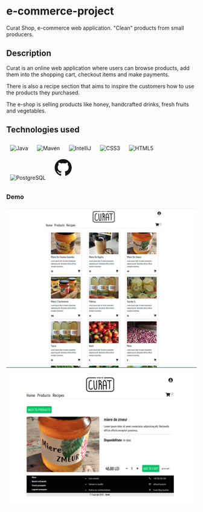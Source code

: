 # e-commerce-project

Curat Shop, e-commerce web application.
"Clean" products from small producers.

## Description

Curat is an online web application where users can browse products, add them into the shopping cart, checkout items and make payments.

There is also a recipe section that aims to inspire the customers how to use the products they purchased.

The e-shop is selling products like honey, handcrafted drinks, fresh fruits and vegetables.

## Technologies used

<div>
<img style="margin: 10px" src="https://img.icons8.com/color/48/000000/java-coffee-cup-logo.png" alt="Java" height="45"/>
<img style="margin: 10px" src="https://i0.wp.com/www.vexevsolutions.com/wp-content/uploads/2018/10/maven-logo-black-on-white.png?ssl=1" alt="Maven" height="45"/>
<img style="margin: 10px" src="https://upload.wikimedia.org/wikipedia/commons/thumb/9/9c/IntelliJ_IDEA_Icon.svg/1200px-IntelliJ_IDEA_Icon.svg.png" alt="IntelliJ" height="45"/>
<img style="margin: 10px" src="https://img.icons8.com/color/48/000000/css3.png" alt="CSS3" height="45" />
<img style="margin: 10px" src="https://img.icons8.com/nolan/64/html-5.png" alt="HTML5" height="45" />
<img style="margin: 10px" src="https://img.icons8.com/color/48/000000/postgreesql.png" alt="PostgreSQL" height="45" />
<img style="margin: 10px" src="https://raw.githubusercontent.com/github/explore/78df643247d429f6cc873026c0622819ad797942/topics/github/github.png" alt="Java" height="45"/>
</div>

### Demo

![e-commerce-project](https://github.com/Dana-Mst/e-commerce-project/blob/master/screenshots/products-page.png)

![e-commerce-project](https://github.com/Dana-Mst/e-commerce-project/blob/master/screenshots/single-product-page.png)
